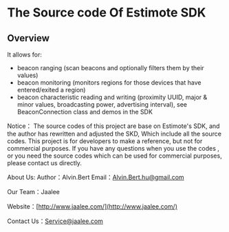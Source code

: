 # The Source code Of Estimote SDK #

## Overview ##

It allows for:
- beacon ranging (scan beacons and optionally filters them by their values)
- beacon monitoring (monitors regions for those devices that have entered/exited a region)
- beacon characteristic reading and writing (proximity UUID, major & minor values, broadcasting power, advertising interval), see BeaconConnection class and demos in the SDK

Notice：
The source codes of this project are base on Estimote's  SDK, and the author has rewritten and adjusted the SKD, Which include all the source codes. This project is  for developers to make a reference, but not for commercial purposes. If you have any questions when you use the codes , or you need  the source codes which can be  used for commercial purposes, please contact us directly.

About Us: 
Author：Alvin.Bert
Email：Alvin.Bert.hu@gmail.com

Our Team：Jaalee

Website：[http://www.jaalee.com/](http://www.jaalee.com/)

Contact Us：Service@jaalee.com

